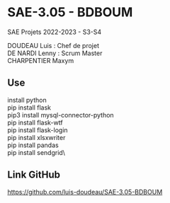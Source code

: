 # SAE-3.05 - BDBOUM
SAE Projets 2022-2023 - S3-S4

DOUDEAU Luis : Chef de projet\
DE NARDI Lenny : Scrum Master\
CHARPENTIER Maxym

## Use
install python\
pip install flask\
pip3 install mysql-connector-python\
pip install flask-wtf\
pip install flask-login\
pip install xlsxwriter\
pip install pandas\
pip install sendgrid\

## Link GitHub

https://github.com/luis-doudeau/SAE-3.05-BDBOUM
